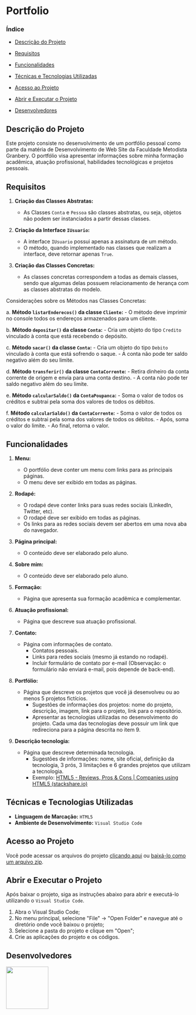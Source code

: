 # Portfolio

### Índice

- [Descrição do Projeto](#descrição-do-projeto)

- [Requisitos](#requisitos)

- [Funcionalidades](#funcionalidades)

- [Técnicas e Tecnologias Utilizadas](#técnicas-e-tecnologias-utilizadas)

- [Acesso ao Projeto](#acesso-ao-projeto)

- [Abrir e Executar o Projeto](#abrir-e-executar-o-projeto)

- [Desenvolvedores](#desenvolvedores)


## Descrição do Projeto

Este projeto consiste no desenvolvimento de um portfólio pessoal como parte da matéria de Desenvolvimento de Web Site da Faculdade Metodista Granbery. O portfólio visa apresentar informações sobre minha formação acadêmica, atuação profissional, habilidades tecnológicas e projetos pessoais.

## Requisitos

1. **Criação das Classes Abstratas:**
   - As Classes `Conta` e `Pessoa` são classes abstratas, ou seja, objetos não podem ser instanciados a partir dessas classes.

2. **Criação da Interface `IUsuario`:**
   - A interface `IUsuario` possui apenas a assinatura de um método.
   - O método, quando implementado nas classes que realizam a interface, deve retornar apenas `True`.

3. **Criação das Classes Concretas:**
   - As classes concretas correspondem a todas as demais classes, sendo que algumas delas possuem relacionamento de herança com as classes abstratas do modelo.

Considerações sobre os Métodos nas Classes Concretas:

   a. **Método `listarEnderecos()` da classe `Cliente`:**
      - O método deve imprimir no console todos os endereços armazenados para um cliente.

   b. **Método `depositar()` da classe `Conta`:**
      - Cria um objeto do tipo `Credito` vinculado à conta que está recebendo o depósito.

   c. **Método `sacar()` da classe `Conta`:**
      - Cria um objeto do tipo `Debito` vinculado à conta que está sofrendo o saque.
      - A conta não pode ter saldo negativo além do seu limite.

   d. **Método `transferir()` da classe `ContaCorrente`:**
      - Retira dinheiro da conta corrente de origem e envia para uma conta destino.
      - A conta não pode ter saldo negativo além do seu limite.

   e. **Método `calcularSaldo()` da `ContaPoupanca`:**
      - Soma o valor de todos os créditos e subtrai pela soma dos valores de todos os débitos.

   f. **Método `calcularSaldo()` da `ContaCorrente`:**
      - Soma o valor de todos os créditos e subtrai pela soma dos valores de todos os débitos.
      - Após, soma o valor do limite.
      - Ao final, retorna o valor.

## Funcionalidades

1. **Menu:**
    - O portfólio deve conter um menu com links para as principais páginas.
    - O menu deve ser exibido em todas as páginas.
    
2. **Rodapé:**
    - O rodapé deve conter links para suas redes sociais (LinkedIn, Twitter, etc).
    - O rodapé deve ser exibido em todas as páginas.
    - Os links para as redes sociais devem ser abertos em uma nova aba do navegador.
    
3. **Página principal:**
    - O conteúdo deve ser elaborado pelo aluno.
    
4. **Sobre mim:**
    - O conteúdo deve ser elaborado pelo aluno.
    
5. **Formação:**
    - Página que apresenta sua formação acadêmica e complementar.
    
6. **Atuação profissional:**
    - Página que descreve sua atuação profissional.
    
7. **Contato:**
    - Página com informações de contato.
        - Contatos pessoais.
        - Links para redes sociais (mesmo já estando no rodapé).
        - Incluir formulário de contato por e-mail (Observação: o formulário não enviará e-mail, pois depende de back-end).
    
8. **Portfólio:**
    - Página que descreve os projetos que você já desenvolveu ou ao menos 5 projetos fictícios.
        - Sugestões de informações dos projetos: nome do projeto, descrição, imagem, link para o projeto, link para o repositório.
        - Apresentar as tecnologias utilizadas no desenvolvimento do projeto. Cada uma das tecnologias deve possuir um link que redireciona para a página descrita no item 9.
    
9. **Descrição tecnologia:**
    - Página que descreve determinada tecnologia.
        - Sugestões de informações: nome, site oficial, definição da tecnologia, 3 prós, 3 limitações e 6 grandes projetos que utilizam a tecnologia.
        - Exemplo: [HTML5 - Reviews, Pros & Cons | Companies using HTML5 (stackshare.io)](https://stackshare.io/html5/reviews)

## Técnicas e Tecnologias Utilizadas

- **Linguagem de Marcação:** ``HTML5``
- **Ambiente de Desenvolvimento:** ``Visual Studio Code``

## Acesso ao Projeto

Você pode acessar os arquivos do projeto [clicando aqui](https://github.com/asergioscosta/portfolio) ou [baixá-lo como um arquivo zip](https://github.com/asergioscosta/portfolio/archive/refs/heads/main.zip).

## Abrir e Executar o Projeto

Após baixar o projeto, siga as instruções abaixo para abrir e executá-lo utilizando o `Visual Studio Code`.

1. Abra o Visual Studio Code;
2. No menu principal, selecione "File" -> "Open Folder" e navegue até o diretório onde você baixou o projeto;
3. Selecione a pasta do projeto e clique em "Open";
4. Crie as aplicações do projeto e os códigos.

## Desenvolvedores

[<img loading="lazy" src="https://avatars.githubusercontent.com/u/102989796?v=4" width=115>](https://github.com/asergioscosta)